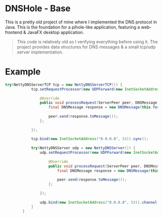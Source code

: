 # DNSHole - Base
This is a pretty old project of mine where I implemented the DNS protocol in Java. This is the foundation for a pihole-like application, featuring a web-frontend & JavaFX desktop application.

> This code is relatively old so I verifying everything before using it.
The project provides data structures for DNS messages & a small tcp/udp server implementation.

# Example
```java
try(NettyDNSServerTCP tcp = new NettyDNSServerTCP()) {
			tcp.setRequestProcessor(new UDPForward(new InetSocketAddress("8.8.8.8", 53)) {
				
				@Override
				public void processRequest(ServerPeer peer, DNSMessage message) throws Exception {
					final DNSMessage response = new DNSMessage(this.forward(message));
					
					peer.send(response.toMessage());
				};
				
			});
			
			tcp.bind(new InetSocketAddress("0.0.0.0", 53)).sync();
			
			try(NettyDNSServer udp = new NettyDNSServer()) {
				udp.setRequestProcessor(new UDPForward(new InetSocketAddress("8.8.8.8", 53)) {
					
					@Override
					public void processRequest(ServerPeer peer, DNSMessage message) throws Exception {
						final DNSMessage response = new DNSMessage(this.forward(message));
						
						peer.send(response.toMessage());
					};
					
				});
				
				udp.bind(new InetSocketAddress("0.0.0.0", 53)).channel().closeFuture().sync();
			}
		}
```
